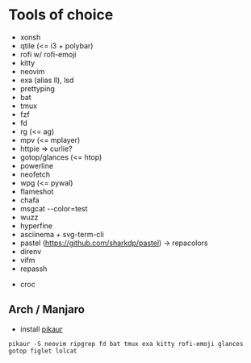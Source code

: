 # Tools of choice

- xonsh
- qtile (<= i3 + polybar)
- rofi w/ rofi-emoji
- kitty
- neovim
- exa (alias ll), lsd
- prettyping
- bat
- tmux
- fzf
- fd
- rg (<= ag)
- mpv (<= mplayer)
- httpie => curlie?
- gotop/glances (<= htop)
- powerline
- neofetch
- wpg (<= pywal)
- flameshot
- chafa
- msgcat --color=test
- wuzz
- hyperfine
- asciinema + svg-term-cli
- pastel (https://github.com/sharkdp/pastel) -> repacolors
- direnv
- vifm
- repassh
* croc

## Arch / Manjaro

- install [pikaur](https://github.com/actionless/pikaur)

```
pikaur -S neovim ripgrep fd bat tmux exa kitty rofi-emoji glances gotop figlet lolcat
```
